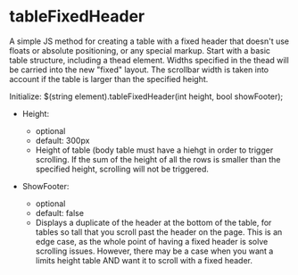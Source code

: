 # tableFixedHeader
A simple JS method for creating a table with a fixed header that doesn't use floats or absolute positioning, or any special markup.
Start with a basic table structure, including a thead element. Widths specified in the thead will be carried into the new "fixed" layout. The scrollbar width is taken into account if the table is larger than the specified height.

Initialize:
$(string element).tableFixedHeader(int height, bool showFooter);

* Height:
  * optional
  * default: 300px
  * Height of table (body table must have a hiehgt in order to trigger scrolling. If the sum of the height of all the rows is smaller than the specified height, scrolling will not be triggered.

* ShowFooter:
  * optional
  * default: false
  * Displays a duplicate of the header at the bottom of the table, for tables so tall that you scroll past the header on the page. This is an edge case, as the whole point of having a fixed header is solve scrolling issues. However, there may be a case when you want a limits height table AND want it to scroll with a fixed header.
